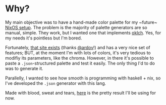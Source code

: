 # Why?

My main objective was to have a hand-made color palette for my ~future~ [NixOS setup](https://github.com/EzequielRamis/dotfiles). The problem is the majority of palette generators are so manual, simple. They work, but I wanted one that implements [oklch](https://bottosson.github.io/posts/oklab/). Yes, for my needs it's pointless but I'm bored.

Fortunately, [that site exists](https://huetone.ardov.me) (thanks [@ardov](https://github.com/ardov)!) and has a very nice set of features; BUT, at the moment I'm with lots of colors, it's very tedious to modifiy its parameters, like the chroma. However, in there it's possible to paste a `.json`-structured palette and test it easily. The only thing I'd to do was to generate it.

Parallelly, I wanted to see how smooth is programming with haskell + nix, so I've developed the `.json` generator with this lang.

Made with blood, sweat and tears, [here](https://huetone.ardov.me/?palette=N4IgdghgtgpiBcIAKEA2MAuG4BoQAsBXGAZwQG1RJYEQAGEPAYwHtUWAnM%2BckAYgBmATgFMBAxvwEA2YQIAmkvjHkC6AgCxL5MGACYYAViVMARkxV6lpjaYAc5pUNMiIAZiV2AjHcN2hStIA7NKmskoaAoZuhkFKbu4wGlZ4fHp2ekxuDKleEF7yel5KXnRebl5xqXQQdPJexdV2dEylIAC6AL44VNBwiI0grOxcFFLikSlS8jPyEEoKTIamEqkCMBCmEFprMHYCdnYLEEEa0oqpMFGmsdpJdhpV-ExBbvJvShBZQm5PfEJ0NzSNweVJBaJeAxKQyFCB6P4aDINVb8X6VLzGVJ6AGmGodbq9GiIKbDTjcXiCcRuFQLIKqd4LNxMTaYqReGxCHb8XRCeRBQbKQ7SSLaF7lKZ8MzSBq4fg3QyGdlOGxMPQ5fgZDTJLl8aTuUx6HWGYHIiLJRV-GJeAFMJTpOp0KxdHrgPq0UFDNhksaCVR2GC2taGGDSJjq5QzDRCP5JVrhVLyOwQTSB54uQqmaz2MMovgQaPyOg6oTSaQwBqeLzSMqy3XyaJ6Vl8QycoLpCKvOHSeJt%2Bq57FFLw6rzljR0YzOwn9EBc0mjHjcyLrI6pLJRMyfAzOcMPeQuP7SOxMRMCwx0UzyMvxOb13MVIRLCV6ezbAJYk4PAV6CClhJ23zRB6aRaskma5O8hh6BKQ7wj4Sh0PyuK2pOrpEiArJzuSUjqCI3arsmdDlp8GhGMenh1M4YH8MGZj5hE7JMEIK78N%2BmyHHa1onPMWJ%2BCEqZpC8Cp3nQwKQfE45DnhLFMBo5RvixDZ6Bc-DWo2RTwUIeRDviLrUNOUmYT6AheAc4jaEIewCH8pgqPsQH5Ew%2BwSt4LgCBK1b5sZER0ExMBUcBdh0rWDRBEe3EqSJDgCpUhj5k2eQaC84V8Na1LSiUIJFspfA%2BXoIL8WUlRKTpU60E8hkLoIdkKEoGyqFEopmGoJgCDczWrti4gCjYSZeak2zggGThAtSAreMaFiBEke5NoYMlRvJfC2EydLxFkI12oUDy1mqBRMiUsmQooXTtHgGAsGApBjOqgxTB6XKslJTzMfJACCkgAEKSAAwpIAAikgAKKSAAYviQA) is the pretty result I'll be using for now.
